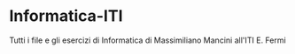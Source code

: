 # Informatica-ITI
Tutti i file e gli esercizi di Informatica di Massimiliano Mancini all'ITI E. Fermi